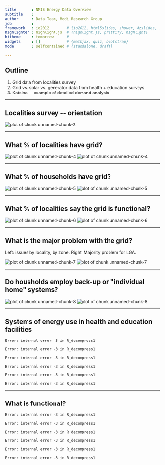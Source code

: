 ```yaml
---
title       : NMIS Energy Data Overview
subtitle    : 
author      : Data Team, Modi Research Group
job         : 
framework   : io2012        # {io2012, html5slides, shower, dzslides, ...}
highlighter : highlight.js  # {highlight.js, prettify, highlight}
hitheme     : tomorrow      # 
widgets     : []            # {mathjax, quiz, bootstrap}
mode        : selfcontained # {standalone, draft}

---
```




## Outline
1. Grid data from localities survey
2. Grid vs. solar vs. generator data from health + education surveys
3. Katsina -- example of detailed demand analysis

---

## Localities survey -- orientation
![plot of chunk unnamed-chunk-2](figure/unnamed-chunk-2.png) 






---

## What % of localities have grid?
![plot of chunk unnamed-chunk-4](figure/unnamed-chunk-41.png) ![plot of chunk unnamed-chunk-4](figure/unnamed-chunk-42.png) 


---

## What % of households have grid?
![plot of chunk unnamed-chunk-5](figure/unnamed-chunk-51.png) ![plot of chunk unnamed-chunk-5](figure/unnamed-chunk-52.png) 


---

## What % of localities say the grid is functional?

![plot of chunk unnamed-chunk-6](figure/unnamed-chunk-61.png) ![plot of chunk unnamed-chunk-6](figure/unnamed-chunk-62.png) 


---

## What is the major problem with the grid?
Left: issues by locality, by zone. Right: Majority problem for LGA.

![plot of chunk unnamed-chunk-7](figure/unnamed-chunk-71.png) ![plot of chunk unnamed-chunk-7](figure/unnamed-chunk-72.png) 


---

## Do housholds employ back-up or "individual home" systems?

![plot of chunk unnamed-chunk-8](figure/unnamed-chunk-81.png) ![plot of chunk unnamed-chunk-8](figure/unnamed-chunk-82.png) 


---


## Systems of energy use in health and education facilities


```
Error: internal error -3 in R_decompress1
```

```
Error: internal error -3 in R_decompress1
```

```
Error: internal error -3 in R_decompress1
```

```
Error: internal error -3 in R_decompress1
```

```
Error: internal error -3 in R_decompress1
```

```
Error: internal error -3 in R_decompress1
```


---

## What is functional?


```
Error: internal error -3 in R_decompress1
```

```
Error: internal error -3 in R_decompress1
```

```
Error: internal error -3 in R_decompress1
```

```
Error: internal error -3 in R_decompress1
```

```
Error: internal error -3 in R_decompress1
```

```
Error: internal error -3 in R_decompress1
```


